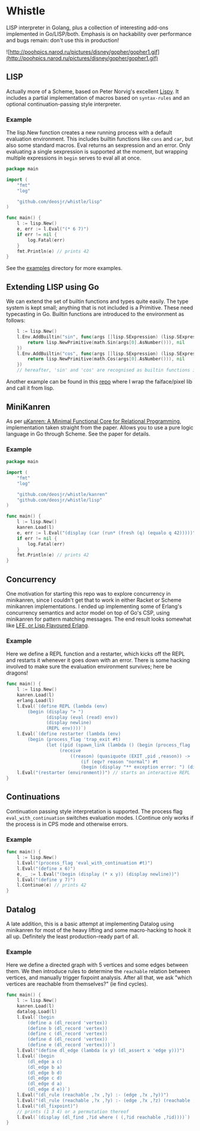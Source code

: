 # Whistle

LISP interpreter in Golang, plus a collection of interesting add-ons implemented in Go/LISP/both.
Emphasis is on hackability over performance and bugs remain: don't use this in production!

![http://poohpics.narod.ru/pictures/disney/gopher/gopher1.gif](http://poohpics.narod.ru/pictures/disney/gopher/gopher1.gif)

## LISP

Actually more of a Scheme, based on Peter Norvig's excellent [Lispy](https://norvig.com/lispy.html).
It includes a partial implementation of macros based on `syntax-rules` and an optional continuation-passing style interpreter.

### Example

The lisp.New function creates a new running process with a default evaluation environment. This includes builtin functions like `cons` and `car`, but also some standard macros. 
Eval returns an sexpression and an error. Only evaluating a single sexpression is supported at the moment, but wrapping multiple expressions in `begin` serves to eval all at once.

```go
package main

import (
	"fmt"
	"log"

	"github.com/deosjr/whistle/lisp"
)

func main() {
	l := lisp.New()
	e, err := l.Eval("(* 6 7)")
	if err != nil {
		log.Fatal(err)
	}
	fmt.Println(e) // prints 42
}
```

See the [examples](./examples/) directory for more examples.

## Extending LISP using Go

We can extend the set of builtin functions and types quite easily. The type system is kept small; anything that is not included is a Primitive. These need typecasting in Go. Builtin functions are introduced to the environment as follows:
```go
	l := lisp.New()
	l.Env.AddBuiltin("sin", func(args []lisp.SExpression) (lisp.SExpression, error) {
		return lisp.NewPrimitive(math.Sin(args[0].AsNumber())), nil
	})
	l.Env.AddBuiltin("cos", func(args []lisp.SExpression) (lisp.SExpression, error) {
		return lisp.NewPrimitive(math.Cos(args[0].AsNumber())), nil
	})
	// hereafter, 'sin' and 'cos' are recognised as builtin functions in lisp
```

Another example can be found in this [repo](https://github.com/deosjr/lispgraphics/blob/main/pixel.go) where I wrap the faiface/pixel lib and call it from lisp.

## MiniKanren

As per [µKanren: A Minimal Functional Core for Relational Programming](http://webyrd.net/scheme-2013/papers/HemannMuKanren2013.pdf), implementation taken straight from the paper. Allows you to use a pure logic language in Go through Scheme. See the paper for details.

### Example
```go
package main

import (
	"fmt"
	"log"

	"github.com/deosjr/whistle/kanren"
	"github.com/deosjr/whistle/lisp"
)

func main() {
	l := lisp.New()
	kanren.Load(l)
	e, err := l.Eval("(display (car (run* (fresh (q) (equalo q 42)))))")
	if err != nil {
		log.Fatal(err)
	}
	fmt.Println(e) // prints 42
}
```

## Concurrency

One motivation for starting this repo was to explore concurrency in minikanren, since I couldn't get that to work in either Racket or Scheme minikanren implementations. I ended up implementing some of Erlang's concurrency semantics and actor model on top of Go's CSP, using minikanren for pattern matching messages. The end result looks somewhat like [LFE, or Lisp Flavoured Erlang](https://github.com/lfe/lfe).

### Example
Here we define a REPL function and a restarter, which kicks off the REPL and restarts it whenever it goes down with an error. There is some hacking involved to make sure the evaluation environment survives; here be dragons!
```go
func main() {
	l := lisp.New()
	kanren.Load(l)
	erlang.Load(l)
	l.Eval(`(define REPL (lambda (env)
        (begin (display "> ")
               (display (eval (read) env))
               (display newline)
               (REPL env))))`)
	l.Eval(`(define restarter (lambda (env)
        (begin (process_flag 'trap_exit #t)
               (let ((pid (spawn_link (lambda () (begin (process_flag 'eval_with_continuation #t) (REPL env))) (quote ()))))
                    (receive
                        ((reason) (quasiquote (EXIT ,pid ,reason)) ->
                            (if (eqv? reason "normal") #t
                            (begin (display "** exception error: ") (display reason) (display newline) (restarter env)))))))))`)
	l.Eval("(restarter (environment))") // starts an interactive REPL
}
```

## Continuations

Continuation passing style interpretation is supported. The process flag `eval_with_continuation` switches evaluation modes. l.Continue only works if the process is in CPS mode and otherwise errors.

### Example
```go
func main() {
    l := lisp.New()
    l.Eval("(process_flag 'eval_with_continuation #t)")
    l.Eval("(define x 6)")
    e, _ := l.Eval("(begin (display (* x y)) (display newline))")
    l.Eval("(define y 7)")
    l.Continue(e) // prints 42
}
```

## Datalog

A late addition, this is a basic attempt at implementing Datalog using minikanren for most of the heavy lifting and some macro-hacking to hook it all up. Definitely the least production-ready part of all.

### Example
Here we define a directed graph with 5 vertices and some edges between them. We then introduce rules to determine the `reachable` relation between vertices, and manually trigger fixpoint analysis.
After all that, we ask "which vertices are reachable from themselves?" (ie find cycles).
```go
func main() {
	l := lisp.New()
	kanren.Load(l)
	datalog.Load(l)
	l.Eval(`(begin
        (define a (dl_record 'vertex))
        (define b (dl_record 'vertex))
        (define c (dl_record 'vertex))
        (define d (dl_record 'vertex))
        (define e (dl_record 'vertex)))`)
	l.Eval("(define dl_edge (lambda (x y) (dl_assert x 'edge y)))")
	l.Eval(`(begin
        (dl_edge a c)
        (dl_edge b a)
        (dl_edge b d)
        (dl_edge c d)
        (dl_edge d a)
        (dl_edge d e))`)
	l.Eval("(dl_rule (reachable ,?x ,?y) :- (edge ,?x ,?y))")
	l.Eval("(dl_rule (reachable ,?x ,?y) :- (edge ,?x ,?z) (reachable ,?z ,?y))")
	l.Eval("(dl_fixpoint)")
	// prints (1 3 4) or a permutation thereof
	l.Eval(`(display (dl_find ,?id where ( (,?id reachable ,?id))))`)
}
```
